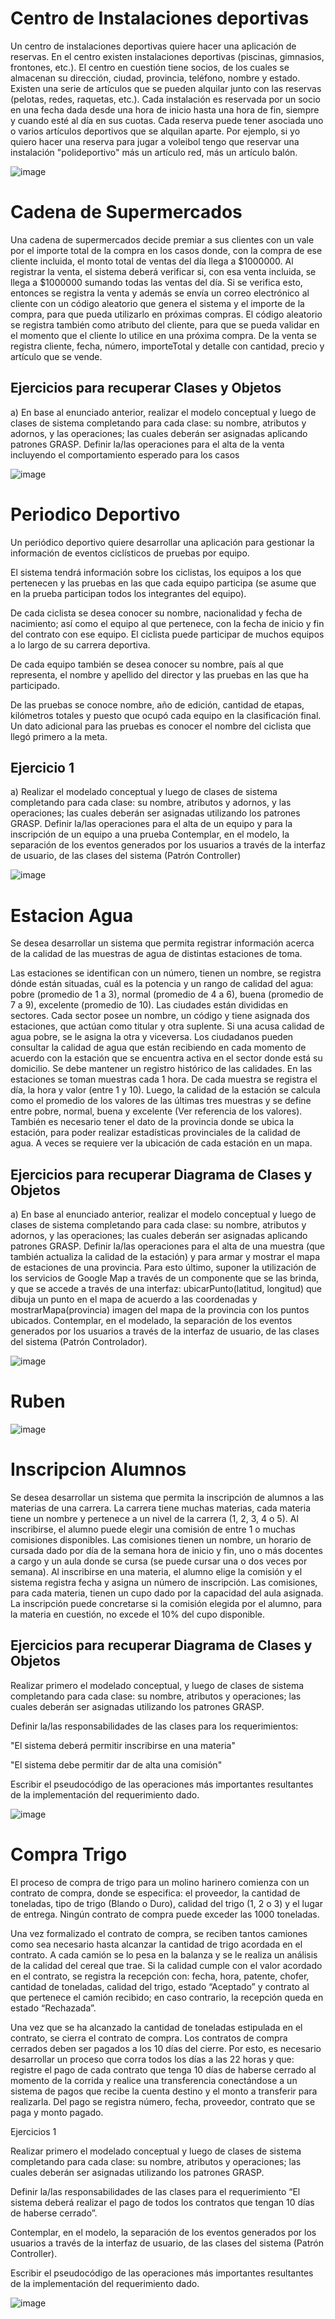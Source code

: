 # Centro de Instalaciones deportivas

Un centro de instalaciones deportivas quiere hacer una aplicación de reservas. En el centro existen instalaciones deportivas (piscinas, gimnasios, frontones, etc.).
El centro en cuestión tiene socios, de los cuales se almacenan su dirección, ciudad, provincia, teléfono, nombre y estado.
Existen una serie de artículos que se pueden alquilar junto con las reservas (pelotas, redes, raquetas, etc.).
Cada instalación es reservada por un socio en una fecha dada desde una hora de inicio hasta una hora de fin, siempre y cuando esté al día en sus cuotas.
Cada reserva puede tener asociada uno o varios artículos deportivos que se alquilan aparte. Por ejemplo, si yo quiero hacer una reserva para jugar a voleibol tengo que reservar una instalación "polideportivo" más un artículo red, más un artículo balón.

![image](https://github.com/user-attachments/assets/ae0601c6-c04c-4eca-9405-ad5ee4670b31)


# Cadena de Supermercados

Una cadena de supermercados decide premiar a sus clientes con un vale por el importe total de la compra en los casos donde, con la compra de ese cliente incluida, el monto total de ventas del día llega a $1000000.
Al registrar la venta, el sistema deberá verificar si, con esa venta incluida, se llega a $1000000 sumando todas las ventas del día. Si se verifica esto, entonces se registra la venta y además se envía un correo electrónico al cliente con un código aleatorio que genera el sistema y el importe de la compra, para que pueda utilizarlo en próximas compras. El código aleatorio se registra también como atributo del cliente, para que se pueda validar en el momento que el cliente lo utilice en una próxima compra. De la venta se registra cliente, fecha, número, importeTotal y detalle con cantidad, precio y artículo que se vende.

## Ejercicios para recuperar Clases y Objetos

a) En base al enunciado anterior, realizar el modelo conceptual y luego de clases de sistema completando para cada clase: su nombre, atributos y adornos, y las operaciones; las cuales deberán ser asignadas aplicando patrones GRASP.
Definir la/las operaciones para el alta de la venta incluyendo el comportamiento esperado para los casos

![image](https://github.com/user-attachments/assets/dcdeb4a0-0cdc-4d50-87be-78c31b56a869)

# Periodico Deportivo

Un periódico deportivo quiere desarrollar una aplicación para gestionar la información de eventos ciclísticos de pruebas por equipo.

El sistema tendrá información sobre los ciclistas, los equipos a los que pertenecen y las pruebas en las que cada equipo participa (se asume que en la prueba participan todos los integrantes del equipo).

De cada ciclista se desea conocer su nombre, nacionalidad y fecha de nacimiento; así como el equipo al que pertenece, con la fecha de inicio y fin del contrato con ese equipo. El ciclista puede participar de muchos equipos a lo largo de su carrera deportiva.

De cada equipo también se desea conocer su nombre, país al que representa, el nombre y apellido del director y las pruebas en las que ha participado.

De las pruebas se conoce nombre, año de edición, cantidad de etapas, kilómetros totales y puesto que ocupó cada equipo en la clasificación final. Un dato adicional para las pruebas es conocer el nombre del ciclista que llegó primero a la meta.

## Ejercicio 1

a) Realizar el modelado conceptual y luego de clases de sistema completando para cada clase: su nombre, atributos y adornos, y las operaciones; las cuales deberán ser asignadas utilizando los patrones GRASP.
Definir la/las operaciones para el alta de un equipo y para la inscripción de un equipo a una prueba
Contemplar, en el modelo, la separación de los eventos generados por los usuarios a través de la interfaz de usuario, de las clases del sistema (Patrón Controller)

![image](https://github.com/user-attachments/assets/678d0fd0-1a7c-48d1-a31c-cddbf356338f)


# Estacion Agua
Se desea desarrollar un sistema que permita registrar información acerca de la calidad de las muestras de agua de distintas estaciones de toma.

Las estaciones se identifican con un número, tienen un nombre, se registra dónde están situadas, cuál es la potencia y un rango de calidad del agua: pobre (promedio de 1 a 3), normal (promedio de 4 a 6), buena (promedio de 7 a 9), excelente (promedio de 10).
Las ciudades están divididas en sectores. Cada sector posee un nombre, un código y tiene asignada dos estaciones, que actúan como titular y otra suplente. Si una acusa calidad de agua pobre, se le asigna la otra y viceversa.
Los ciudadanos pueden consultar la calidad de agua que están recibiendo en cada momento de acuerdo con la estación que se encuentra activa en el sector donde está su domicilio.
Se debe mantener un registro histórico de las calidades. En las estaciones se toman muestras cada 1 hora. De cada muestra se registra el día, la hora y valor (entre 1 y 10). Luego, la calidad de la estación se calcula como el promedio de los valores de las últimas tres muestras y se define entre pobre, normal, buena y excelente (Ver referencia de los valores).
También es necesario tener el dato de la provincia donde se ubica la estación, para poder realizar estadísticas provinciales de la calidad de agua. A veces se requiere ver la ubicación de cada estación en un mapa.

## Ejercicios para recuperar Diagrama de Clases y Objetos

a) En base al enunciado anterior, realizar el modelo conceptual y luego de clases de sistema completando para cada clase: su nombre, atributos y adornos, y las operaciones; las cuales deberán ser asignadas aplicando patrones GRASP.
Definir la/las operaciones para el alta de una muestra (que también actualiza la calidad de la estación) y para armar y mostrar el mapa de estaciones de una provincia. Para esto último, suponer la utilización de los servicios de Google Map a través de un componente que se las brinda, y que se accede a través de una interfaz: ubicarPunto(latitud, longitud) que dibuja un punto en el mapa de acuerdo a las coordenadas y mostrarMapa(provincia) imagen del mapa de la provincia con los puntos ubicados.
Contemplar, en el modelado, la separación de los eventos generados por los usuarios a través de la interfaz de usuario, de las clases del sistema (Patrón Controlador).

![image](https://github.com/user-attachments/assets/828c27d8-5452-4291-ae93-96f13d637abd)

# Ruben
![image](https://github.com/user-attachments/assets/df022c99-87fc-40f5-a7bb-9be2b15c91be)


# Inscripcion Alumnos

Se desea desarrollar un sistema que permita la inscripción de alumnos a las materias de una carrera.
La carrera tiene muchas materias, cada materia tiene un nombre y pertenece a un nivel de la carrera (1, 2, 3, 4 o 5). Al inscribirse, el alumno puede elegir una comisión de entre 1 o muchas comisiones disponibles. Las comisiones tienen un nombre, un horario de cursada dado por día de la semana hora de inicio y fin, uno o más docentes a cargo y un aula donde se cursa (se puede cursar una o dos veces por semana). Al inscribirse en una materia, el alumno elige la comisión y el sistema registra fecha y asigna un número de inscripción. Las comisiones, para cada materia, tienen un cupo dado por la capacidad del aula asignada. La inscripción puede concretarse si la comisión elegida por el alumno, para la materia en cuestión, no excede el 10% del cupo disponible.

## Ejercicios para recuperar Diagrama de Clases y Objetos

Realizar primero el modelado conceptual, y luego de clases de sistema completando para cada clase: su nombre, atributos y operaciones; las cuales deberán ser asignadas utilizando los patrones GRASP.

Definir la/las responsabilidades de las clases para los requerimientos:

"El sistema deberá permitir inscribirse en una materia"

"El sistema debe permitir dar de alta una comisión"

Escribir el pseudocódigo de las operaciones más importantes resultantes de la implementación del requerimiento dado.

![image](https://github.com/user-attachments/assets/3a265fbc-8e83-4d93-b2f0-ad6a4dbbf9df)


# Compra Trigo

El proceso de compra de trigo para un molino harinero comienza con un contrato de compra, donde se especifica: el proveedor, la cantidad de toneladas, tipo de trigo (Blando o Duro), calidad del trigo (1, 2 o 3) y el lugar de entrega. Ningún contrato de compra puede exceder las 1000 toneladas.

Una vez formalizado el contrato de compra, se reciben tantos camiones como sea necesario hasta alcanzar la cantidad de trigo acordada en el contrato. A cada camión se lo pesa en la balanza y se le realiza un análisis de la calidad del cereal que trae. Si la calidad cumple con el valor acordado en el contrato, se registra la recepción con: fecha, hora, patente, chofer, cantidad de toneladas, calidad del trigo, estado “Aceptado” y contrato al que pertenece el camión recibido; en caso contrario, la recepción queda en estado “Rechazada”.

Una vez que se ha alcanzado la cantidad de toneladas estipulada en el contrato, se cierra el contrato de compra. Los contratos de compra cerrados deben ser pagados a los 10 días del cierre. Por esto, es necesario desarrollar un proceso que corra todos los días a las 22 horas y que: registre el pago de cada contrato que tenga 10 días de haberse cerrado al momento de la corrida y realice una transferencia conectándose a un sistema de pagos que recibe la cuenta destino y el monto a transferir para realizarla. Del pago se registra número, fecha, proveedor, contrato que se paga y monto pagado.

Ejercicios 1

Realizar primero el modelado conceptual y luego de clases de sistema completando para cada clase: su nombre, atributos y operaciones; las cuales deberán ser asignadas utilizando los patrones GRASP.

Definir la/las responsabilidades de las clases para el requerimiento “El sistema deberá realizar el pago de todos los contratos que tengan 10 días de haberse cerrado”.

Contemplar, en el modelo, la separación de los eventos generados por los usuarios a través de la interfaz de usuario, de las clases del sistema (Patrón Controller).

Escribir el pseudocódigo de las operaciones más importantes resultantes de la implementación del requerimiento dado.

![image](https://github.com/user-attachments/assets/ba3c331d-7dfc-4c6f-984c-7366e3616af3)





